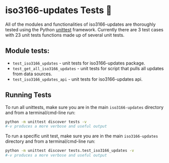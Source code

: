 # iso3166-updates Tests 🧪 <a name="TOP"></a>

All of the modules and functionalities of iso3166-updates are thoroughly tested using the Python [unittest][unittest] framework. Currently there are 3 test cases with 23 unit tests functions made up of several unit tests.
## Module tests:

* `test_iso3166_updates` - unit tests for iso3166-updates package.
* `test_get_all_iso3166_updates` - unit tests for script that pulls all updates from data sources.
* `test_iso3166_updates_api` - unit tests for iso3166-updates api.

## Running Tests

To run all unittests, make sure you are in the main `iso3166-updates` directory and from a terminal/cmd-line run:
```bash
python -m unittest discover tests -v
#-v produces a more verbose and useful output
```

To run a specific unit test, make sure you are in the main `iso3166-updates` directory and from a terminal/cmd-line run:
```bash
python -m unittest discover tests.test_iso3166_updates -v
#-v produces a more verbose and useful output
```

[unittest]: https://docs.python.org/3/library/unittest.html